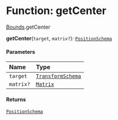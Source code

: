 # Function: getCenter

[Bounds](/en/auto-docs/editor/modules/Bounds.md).getCenter

**getCenter**(`target`, `matrix?`): [`PositionSchema`](/en/auto-docs/editor/interfaces/PositionSchema.md)

#### Parameters

| Name | Type |
| :------ | :------ |
| `target` | [`TransformSchema`](/en/auto-docs/editor/interfaces/TransformSchema-1.md) |
| `matrix?` | [`Matrix`](/en/auto-docs/editor/classes/Matrix.md) |

#### Returns

[`PositionSchema`](/en/auto-docs/editor/interfaces/PositionSchema.md)
